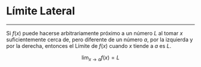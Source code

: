 # Límite Lateral
***
Si $f(x)$ puede hacerse arbitrariamente próximo a un número $L$ al tomar $x$ suficientemente cerca de, pero diferente de un número $a$, por la izquierda y por la derecha, entonces el Límite de $f(x)$ cuando $x$ tiende a $a$ es $L$.

$$
\lim_{ x \to a } f(x) = L
$$

